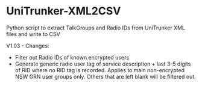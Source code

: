 # UniTrunker-XML2CSV
Python script to extract TalkGroups and Radio IDs from UniTrunker XML files and write to CSV

V1.03 - Changes: 
* Filter out Radio IDs of known encrypted users
* Generate generic radio user tag of service description + last 3-5 digits of RID where no RID tag is recorded. Applies to main non-encrypted NSW GRN user groups only. Others that are left blank will be filtered out.

